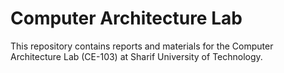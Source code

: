 # Computer Architecture Lab
This repository contains reports and materials for the Computer Architecture Lab (CE-103) at Sharif University of Technology.
